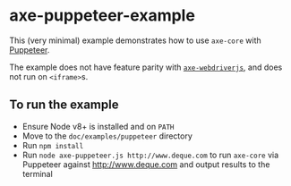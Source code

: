 axe-puppeteer-example
=====================

This (very minimal) example demonstrates how to use `axe-core` with [Puppeteer](https://github.com/GoogleChrome/puppeteer).

The example does not have feature parity with [`axe-webdriverjs`](https://github.com/dequelabs/axe-webdriverjs), and does not run on `<iframe>`s.

To run the example
------------------

-   Ensure Node v8+ is installed and on `PATH`
-   Move to the `doc/examples/puppeteer` directory
-   Run `npm install`
-   Run `node axe-puppeteer.js http://www.deque.com` to run `axe-core` via Puppeteer against http://www.deque.com and output results to the terminal
